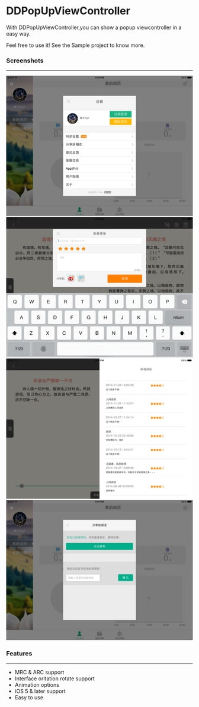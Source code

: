 DDPopUpViewController
=====================

With DDPopUpViewController,you can show a popup viewcontroller in a easy way.

Feel free to use it! See the Sample project to know more.

### Screenshots

---

![](https://raw.githubusercontent.com/sunchongyang/DDPopUpViewController/master/ScreenShots/ScreenShot1.png) ![](https://raw.githubusercontent.com/sunchongyang/DDPopUpViewController/master/ScreenShots/ScreenShot2.png)
![](https://raw.githubusercontent.com/sunchongyang/DDPopUpViewController/master/ScreenShots/ScreenShot3.png)
![](https://raw.githubusercontent.com/sunchongyang/DDPopUpViewController/master/ScreenShots/ScreenShot4.png)

### Features

---

* MRC & ARC support
* Interface oritation rotate support
* Animation options
* iOS 5 & later support
* Easy to use
